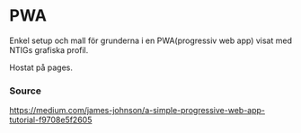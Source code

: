 # PWA
Enkel setup och mall för grunderna i en PWA(progressiv web app) visat med NTIGs grafiska profil.

Hostat på pages.

### Source
https://medium.com/james-johnson/a-simple-progressive-web-app-tutorial-f9708e5f2605